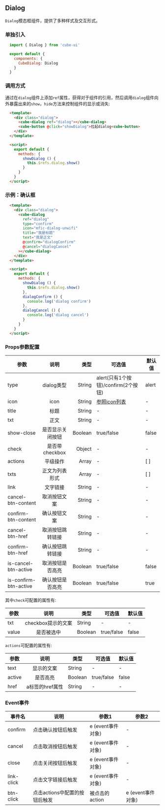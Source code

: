 ## Dialog

`Dialog`模态框组件，提供了多种样式及交互形式。

### 单独引入

```javascript
  import { Dialog } from 'cube-ui'

  export default {
    components: {
      CubeDialog: Dialog
    }
  }
```

### 调用方式

通过在`dialog`组件上添加`ref`属性，获得对于组件的引用，然后调用`dialog`组件向外暴露出来的`show`，`hide`方法来控制组件的显示或消失:

```html
  <template>
    <div class="dialog">
      <cube-dialog ref="dialog"></cube-dialog>
      <cube-button @click="showDialog">拉起dialog<cube-button>
    </div>
  </template>

  <script>
    export default {
      methods: {
        showDialog () {
          this.$refs.dialog.show()
        }
      }
    }
  </script>
```


### 示例：确认框

```html
  <template>
    <div class="dialog">
      <cube-dialog
        ref="dialog"
        type="confirm"
        icon="mfic-dialog-unwifi"
        title="我是标题"
        text="我是正文"
        @confirm="dialogConfirm"
        @cancel="dialogCancel"
      ></cube-dialog>
    </div>
  </template>

  <script>
    export default {
      methods: {
        showDialog () {
          this.$refs.dialog.show()
        },
        dialogConfirm () {
          console.log('dialog confirm')
        },
        dialogCancel () {
          console.log('dialog cancel')
        }
      }
    }
  </script>
```

### Props参数配置

| 参数        | 说明           | 类型  | 可选值 | 默认值 |
| ------------- |:-------------:| -----:| ---| ---|
| type | dialog类型 | String | alert(只有1个按钮)/confirm(2个按钮) | alert |
| icon | icon | String | [参照icon列表](http://localhost:8083/#/icon) | - |
| title | 标题 | String | - | - |
| txt | 正文 | String | - | - |
| show-close | 是否显示关闭按钮 | Boolean | true/false | false |
| check | 是否带checkbox | Object | - | - |
| actions | 平级操作 | Array | - | [ ] |
| txts | 正文为列表形式 | Array | - | [ ] |
| link | 文字链接 | String | - | - |
| cancel-btn-content | 取消按钮文案 | String | - | - |
| confirm-btn-content | 确认按钮文案 | String | - | - |
| cancel-btn-href | 取消按钮跳转链接 | String | - | - |
| confirm-btn-href | 确认按钮跳转链接 | String | - | - |
| is-cancel-btn-active | 取消按钮是否高亮 | Boolean | true/false | false |
| is-confirm-btn-active | 确认按钮是否高亮 | Boolean | true/false | true |

其中`check`可配置的属性有:

| 参数        | 说明           | 类型  | 可选值 | 默认值 |
| ------------- |:-------------:| -----| ---| ---|
| txt | checkbox提示的文案 | String | - | - |
| value | 是否被选中 | Boolean | true/false | false |

`actions`可配置的属性有:

| 参数        | 说明           | 类型  | 可选值 | 默认值 |
| ------------- |:-------------:| -----| ---| ---|
| text | 显示的文案 | String | - | - |
| active | 是否高亮 | Boolean | true/false | false |
| href | a标签的href属性 | String | - | - |




### Event事件

| 事件名 | 说明 | 参数1 | 参数2 |
| ----- | ---- | ----| ---- |
| confirm | 点击确认按钮后触发 | e (event事件对象) | - |
| cancel | 点击取消按钮后触发 | e (event事件对象) | - |
| close | 点击关闭按钮后触发 | e (event事件对象) | - |
| link-click | 点击文字链接后触发 | e (event事件对象) | - |
| btn-click | 点击actions中配置的按钮后触发 | 被点击的action | e (event事件对象) |
